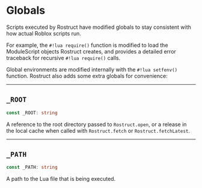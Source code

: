 # Globals

Scripts executed by Rostruct have modified globals to stay consistent with how actual Roblox scripts run.

For example, the `#!lua require()` function is modified to load the ModuleScript objects Rostruct creates, and provides a detailed error traceback for recursive `#!lua require()` calls.

Global environments are modified internally with the `#!lua setfenv()` function. Rostruct also adds some extra globals for convenience:

---

## `_ROOT` <span class="base-tag read-only-tag"></span>

``` ts
const _ROOT: string
```

A reference to the root directory passed to `Rostruct.open`, or a release in the local cache when called with `Rostruct.fetch` or `Rostruct.fetchLatest`.

---

## `_PATH` <span class="base-tag read-only-tag"></span>

``` ts
const _PATH: string
```

A path to the Lua file that is being executed.
